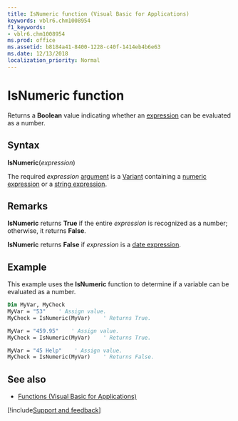 ```yaml
---
title: IsNumeric function (Visual Basic for Applications)
keywords: vblr6.chm1008954
f1_keywords:
- vblr6.chm1008954
ms.prod: office
ms.assetid: b8184a41-8400-1228-c40f-1414eb4b6e63
ms.date: 12/13/2018
localization_priority: Normal
---
```



# IsNumeric function

Returns a **Boolean** value indicating whether an [expression](../../Glossary/vbe-glossary.md#expression) can be evaluated as a number.

## Syntax
 
**IsNumeric**(_expression_)
 
The required _expression_ [argument](../../Glossary/vbe-glossary.md#argument) is a [Variant](../../Glossary/vbe-glossary.md#variant-data-type) containing a [numeric expression](../../Glossary/vbe-glossary.md#numeric-expression) or a [string expression](../../Glossary/vbe-glossary.md#string-expression).

## Remarks

**IsNumeric** returns **True** if the entire _expression_ is recognized as a number; otherwise, it returns **False**.

**IsNumeric** returns **False** if _expression_ is a [date expression](../../Glossary/vbe-glossary.md#date-expression).

## Example

This example uses the **IsNumeric** function to determine if a variable can be evaluated as a number.


```vb
Dim MyVar, MyCheck
MyVar = "53"    ' Assign value.
MyCheck = IsNumeric(MyVar)    ' Returns True.

MyVar = "459.95"    ' Assign value.
MyCheck = IsNumeric(MyVar)    ' Returns True.

MyVar = "45 Help"    ' Assign value.
MyCheck = IsNumeric(MyVar)    ' Returns False.

```

## See also

- [Functions (Visual Basic for Applications)](../functions-visual-basic-for-applications.md)

[!include[Support and feedback](~/includes/feedback-boilerplate.md)]
